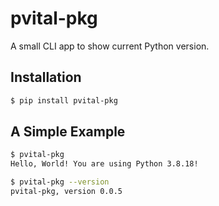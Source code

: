 # pvital-pkg

A small CLI app to show current Python version.

## Installation

```bash
$ pip install pvital-pkg
```

## A Simple Example

```bash
$ pvital-pkg
Hello, World! You are using Python 3.8.18!

$ pvital-pkg --version
pvital-pkg, version 0.0.5
```


